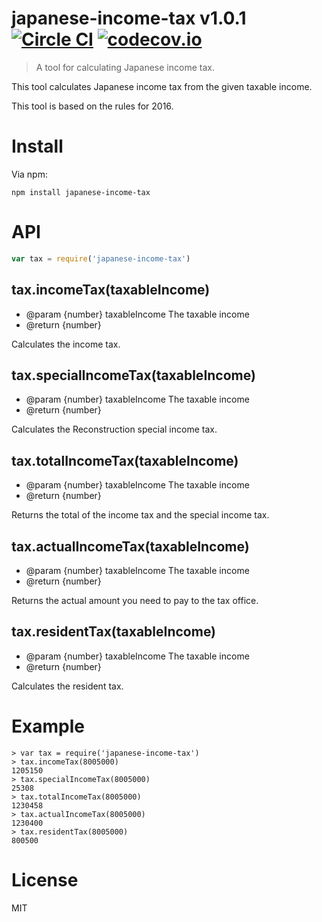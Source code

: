 # japanese-income-tax v1.0.1 [![Circle CI](https://circleci.com/gh/kt3k/japanese-income-tax.svg?style=svg)](https://circleci.com/gh/kt3k/japanese-income-tax) [![codecov.io](https://codecov.io/github/kt3k/japanese-income-tax/coverage.svg?branch=master)](https://codecov.io/github/kt3k/japanese-income-tax?branch=master)

> A tool for calculating Japanese income tax.

This tool calculates Japanese income tax from the given taxable income.

This tool is based on the rules for 2016.

# Install

Via npm:

    npm install japanese-income-tax

# API

```js
var tax = require('japanese-income-tax')
```

## tax.incomeTax(taxableIncome)

- @param {number} taxableIncome The taxable income
- @return {number}

Calculates the income tax.

## tax.specialIncomeTax(taxableIncome)

- @param {number} taxableIncome The taxable income
- @return {number}

Calculates the Reconstruction special income tax.

## tax.totalIncomeTax(taxableIncome)

- @param {number} taxableIncome The taxable income
- @return {number}

Returns the total of the income tax and the special income tax.

## tax.actualIncomeTax(taxableIncome)

- @param {number} taxableIncome The taxable income
- @return {number}

Returns the actual amount you need to pay to the tax office.

## tax.residentTax(taxableIncome)

- @param {number} taxableIncome The taxable income
- @return {number}

Calculates the resident tax.

# Example

```
> var tax = require('japanese-income-tax')
> tax.incomeTax(8005000)
1205150
> tax.specialIncomeTax(8005000)
25308
> tax.totalIncomeTax(8005000)
1230458
> tax.actualIncomeTax(8005000)
1230400
> tax.residentTax(8005000)
800500
```

# License

MIT

